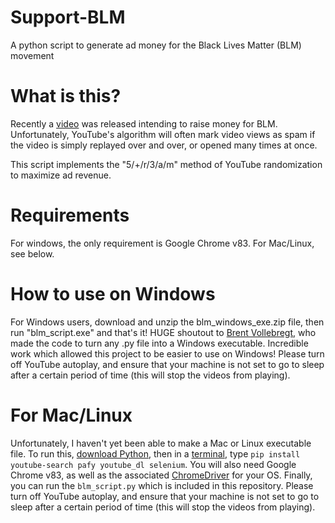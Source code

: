 # Support-BLM
A python script to generate ad money for the Black Lives Matter (BLM) movement

# What is this?
Recently a [video](https://youtu.be/bCgLa25fDHM) was released intending to raise money for BLM. Unfortunately, YouTube's algorithm will often mark video views as spam if the video is simply replayed over and over, or opened many times at once.

This script implements the "5/+/r/3/a/m" method of YouTube randomization to maximize ad revenue.

# Requirements
For windows, the only requirement is Google Chrome v83. For Mac/Linux, see below.

# How to use on Windows
For Windows users, download and unzip the blm_windows_exe.zip file, then run "blm_script.exe" and that's it! HUGE shoutout to [Brent Vollebregt](https://github.com/brentvollebregt/auto-py-to-exe), who made the code to turn any .py file into a Windows executable. Incredible work which allowed this project to be easier to use on Windows! Please turn off YouTube autoplay, and ensure that your machine is not set to go to sleep after a certain period of time (this will stop the videos from playing).

# For Mac/Linux
Unfortunately, I haven't yet been able to make a Mac or Linux executable file. To run this, [download Python](https://www.python.org/downloads/), then in a [terminal](https://www.youtube.com/watch?v=QROX039ckO8), type `pip install youtube-search pafy youtube_dl selenium`. You will also need Google Chrome v83, as well as the associated [ChromeDriver](https://chromedriver.chromium.org/) for your OS. Finally, you can run the `blm_script.py` which is included in this repository. Please turn off YouTube autoplay, and ensure that your machine is not set to go to sleep after a certain period of time (this will stop the videos from playing).

